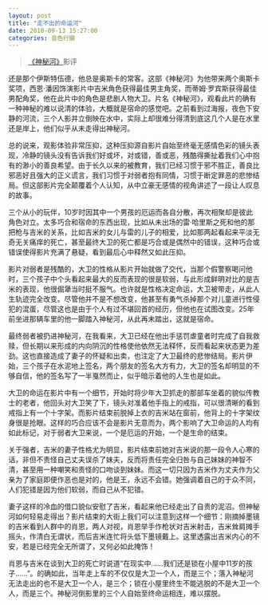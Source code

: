 ```yaml
---
layout: post
title: "走不出的命运河"
date: 2010-09-13 15:27:00
categories: 音色行摄 
---
```


> [《神秘河》](http://movie.douban.com/subject/1307748/)影评

还是那个伊斯特伍德，他总是奥斯卡的常客。这部《神秘河》为他带来两个奥斯卡奖项，西恩·潘因饰演影片中吉米角色获得最佳男主角奖，而蒂姆·罗宾斯获得最佳男配角奖，他在此片中的角色是悲剧人物大卫。片名《神秘河》，观看此片的确有一种神秘的难以说清的体验，大概就是宿命的感觉吧。之前看到过海报，夜色下安静的河流，三个人影并立倒映在水中，实际上却很难分得清到底这几个人是在水里还是岸上，他们似乎从未走得出神秘河。

总的说来，观影体验非常压抑，这种压抑源自影片自始至终毫无感情色彩的镜头表现，冷静的镜头没有告诉我们好或坏，对或错，善或恶，残酷得撕扯着我们心中抱有的渺小的善良希望。由于长久以来的被教育，我们已经习惯于邪不胜正，善良比邪恶好且强大的正义谎言，我们习惯于对弱者抱有同情，习惯于断定罪恶的悲惨结局。但这部影片完全颠覆着个人认知，从中立豪无感情的视角讲述了一段让人叹息的故事。

三个从小的玩伴，10岁时因其中一个男孩的厄运而各自分散，再次相聚却是彼此角色对立。太多巧合和宿命的东西出现，比如从未出场的雷·哈里斯之死和他的那把枪与吉米的关系，比如吉米的女儿与雷的儿子的相爱，比如那两起看起来平淡无奇无关痛痒的死亡，甚至最终大卫的死亡都是巧合或是偶然中的错误，这种巧合或错误使得影片充满了悬疑，看到最后心中释然又如此压抑。

影片对弱者是残酷的，大卫的性格从影片开始就做了交代，当那个假警察喝问他时，三个孩子中个头看起来最大的反而表现的很是软弱，与此形成鲜明对比的是吉米的表现，他很倔犟当时挺不服气。也许就是性格决定命运，大卫被带走，从此人生轨迹完全改变。尽管他并不是不想改变，他甚至有勇气杀掉那个对儿童进行性侵犯的混蛋，尽管这也是由于个人有过不堪回首的经历，但他也在试图改变。25年前坐进那辆车里的他一脚踏入神秘河，从此再未踏出，这就是宿命。

最终弱者被扔进神秘河，在我看来，大卫已经在他出手惩罚虐童者时完成了自我救赎，但长期以来形成的内向阴沉的性格使他依然无法释怀，反而看起来状态更为差劲。这也直接造成了妻子的怀疑和出卖，也注定了大卫最终的悲惨结局。影片伊始，三个孩子在水泥地上签名，两个朋友的签名大方有力，大卫的签名却明显的不够自信，他的签名写了一半戛然而止，似乎暗示着他的人生也是如此。

大卫的命运在影片中有一个细节，开始时将少年大卫抓走的那部车坐着的貌似传教士的老者，他回头对大卫笑了下，镜头对准着他手指上的戒指，可以很清晰的看到戒指上有一个十字架。而影片结束前脱掉上衣的吉米站在窗前，他背上的十字架纹身很是抢眼。这样的巧合应该不会是影片无意而为，两个影响了大卫命运的人均有如此标记，对于弱者大卫来说，一个是厄运的开始，一个是生命的结束。

关于强者，吉米的妻子性格尤为明显，影片结束前她对吉米说的那一段令人心寒的话，非但不责怪自己丈夫误杀了妹夫，反而将责任完全归咎与自己妹妹的神智不清，甚至用一种嘲笑和责怪的口吻谈到妹妹。而这一切只因为吉米作为丈夫作为父亲为了家庭即便作恶也是对的，他是王，永远不会错。她强调着自己的于众不同，人们犯错是因为他们软弱，而自己从不犯错。

妻子这样的冷血的借口貌似安慰了吉米，看起来他已经走出了自责的泥沼。但神秘河如何轻易走得出？影片结束的大街上我们可以注意到这样一个细节：刚摘掉墨镜的吉米看到人群中的肖恩，两人对视，肖恩举手作枪状对吉米射击，吉米耸肩摊手摇头，作清白无谓状，而后吉米连忙将头低下墨镜戴上。这里透露出吉米内心的不安，若是已经完全无所谓了，又何必如此掩饰！

肖恩与吉米在谈到大卫的死亡时说道“在现实中……我们还是锁在小屋中11岁的孩子……”。的确如此，当年走上车的不仅仅是大卫一个人，而是三个；落入神秘河无法走出的也不是大卫一个人，是三个；锁在小屋里终生不能逃脱的不是大卫一个人，而是三个。神秘河倒影里的三个人自始至终命运相连，难以摆脱。